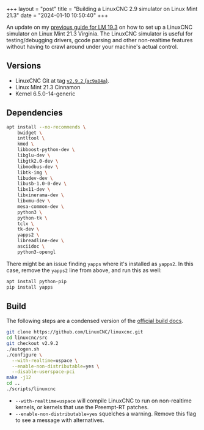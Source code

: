 +++
layout = "post"
title = "Building a LinuxCNC 2.9 simulator on Linux Mint 21.3"
date = "2024-01-10 10:50:40"
+++

An update on my [previous guide for LM 19.3](@/2020-01-25-linuxcnc-simulator-build-linux-mint.md) on
how to set up a LinuxCNC simulator on Linux Mint 21.3 Virginia. The LinuxCNC simulator is useful for
testing/debugging drivers, gcode parsing and other non-realtime features without having to crawl
around under your machine's actual control.

<!-- more -->

## Versions

- LinuxCNC Git at tag [`v2.9.2` (`ac9a84a`)](https://github.com/LinuxCNC/linuxcnc/tree/v2.9.2).
- Linux Mint 21.3 Cinnamon
- Kernel 6.5.0-14-generic

## Dependencies

```bash
apt install --no-recommends \
    bwidget \
    intltool \
    kmod \
    libboost-python-dev \
    libglu-dev \
    libgtk2.0-dev \
    libmodbus-dev \
    libtk-img \
    libudev-dev \
    libusb-1.0-0-dev \
    libx11-dev \
    libxinerama-dev \
    libxmu-dev \
    mesa-common-dev \
    python3 \
    python-tk \
    tclx \
    tk-dev \
    yapps2 \
    libreadline-dev \
    asciidoc \
    python3-opengl
```

There might be an issue finding `yapps` where it's installed as `yapps2`. In this case, remove the
`yapps2` line from above, and run this as well:

```bash
apt install python-pip
pip install yapps
```

## Build

The following steps are a condensed version of the
[official build docs](http://linuxcnc.org/docs/devel/html/code/building-linuxcnc.html#_non_realtime).

```bash
git clone https://github.com/LinuxCNC/linuxcnc.git
cd linuxcnc/src
git checkout v2.9.2
./autogen.sh
./configure \
  --with-realtime=uspace \
  --enable-non-distributable=yes \
  --disable-userspace-pci
make -j12
cd ..
./scripts/linuxcnc
```

- `--with-realtime=uspace` will compile LinuxCNC to run on non-realtime kernels, or kernels that use
  the Preempt-RT patches.
- `--enable-non-distributable=yes` squelches a warning. Remove this flag to see a message with
  alternatives.

